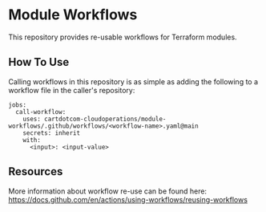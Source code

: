 # Module Workflows
This repository provides re-usable workflows for Terraform modules.

## How To Use
Calling workflows in this repository is as simple as adding the following to a workflow file in the caller's repository:
```
jobs:
  call-workflow:
    uses: cartdotcom-cloudoperations/module-workflows/.github/workflows/<workflow-name>.yaml@main
    secrets: inherit
    with:
      <input>: <input-value>
```

## Resources
More information about workflow re-use can be found here: https://docs.github.com/en/actions/using-workflows/reusing-workflows
